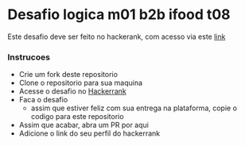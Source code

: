 # Desafio logica m01 b2b ifood t08

Este desafio deve ser feito no hackerank, com acesso via este [link](https://www.hackerrank.com/desafio-de-logica-modulo-1-b2b-t08-dbe-ifood)

### Instrucoes
- Crie um fork deste repositorio
- Clone o repositorio para sua maquina
- Acesse o desafio no [Hackerrank](https://www.hackerrank.com/desafio-de-logica-modulo-1-b2b-t08-dbe-ifood)
- Faca o desafio
  - assim que estiver feliz com sua entrega na plataforma, copie o codigo para este repositorio
- Assim que acabar, abra um PR por aqui
- Adicione o link do seu perfil do hackerrank

